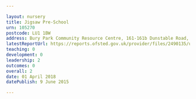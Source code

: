 ```yaml
---

layout: nursery
title: Jigsaw Pre-School
urn: 105270
postcode: LU1 1BW
address: Bury Park Community Resource Centre, 161-161b Dunstable Road, LUTON, LU1 1BW
latestReportUrl: https://reports.ofsted.gov.uk/provider/files/2490135/urn/105270.pdf
teaching: 0
development: 0
leadership: 2
outcomes: 0
overall: 2
date: 01 April 2018 
datePublish: 9 June 2015

---
```

